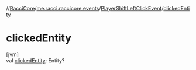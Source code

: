 //[RacciCore](../../../index.md)/[me.racci.raccicore.events](../index.md)/[PlayerShiftLeftClickEvent](index.md)/[clickedEntity](clicked-entity.md)

# clickedEntity

[jvm]\
val [clickedEntity](clicked-entity.md): Entity?
